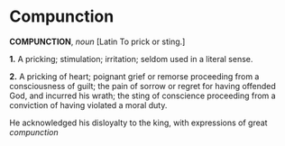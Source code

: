 # Compunction

**COMPUNCTION**, _noun_ \[Latin To prick or sting.\]

**1.** A pricking; stimulation; irritation; seldom used in a literal sense.

**2.** A pricking of heart; poignant grief or remorse proceeding from a consciousness of guilt; the pain of sorrow or regret for having offended God, and incurred his wrath; the sting of conscience proceeding from a conviction of having violated a moral duty.

He acknowledged his disloyalty to the king, with expressions of great _compunction_
